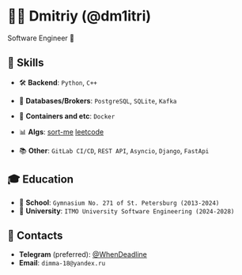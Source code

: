 # 👨‍💻 Dmitriy (@dm1itri)

Software Engineer 🚀

## 🦾 Skills

- 🛠 **Backend**: `Python`, `C++`

- 💾 **Databases/Brokers**: `PostgreSQL`, `SQLite`, `Kafka`

- 🚢 **Containers and etc**: `Docker`

- 📊 **Algs**: [sort-me](https://sort-me.org/profile/5082) [leetcode](https://leetcode.com/u/WhenDeadline)

- 📚 **Other**: `GitLab CI/CD`, `REST API`, `Asyncio`, `Django`, `FastApi`

## 🎓 Education

- 🏫 **School**: `Gymnasium No. 271 of St. Petersburg (2013-2024)`
- 🏨 **University**: `ITMO University Software Engineering (2024-2028)`

## 📨 Contacts

- **Telegram** (preferred): [@WhenDeadline](https://t.me/WhenDeadline)
- **Email**: `dimma-18@yandex.ru`
